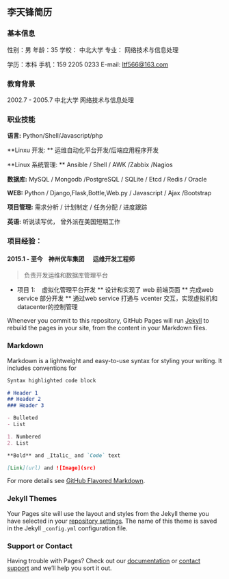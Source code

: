 ## 李天锋简历

### 基本信息
性别：男  年龄：35  学校： 中北大学  专业： 网络技术与信息处理

学历：本科  手机：159 2205 0233  E-mail: ltf566@163.com

### 教育背景
2002.7 - 2005.7 中北大学 网络技术与信息处理

### 职业技能
**语言:** Python/Shell/Javascript/php

**Linxu 开发: ** 运维自动化平台开发/后端应用程序开发

**Linux 系统管理: ** Ansible / Shell / AWK /Zabbix /Nagios

**数据库:** MySQL / Mongodb /PostgreSQL / SQLite / Etcd / Redis / Oracle

**WEB:** Python / Django,Flask,Bottle,Web.py / Javascript / Ajax /Bootstrap

**项目管理:** 需求分析 / 计划制定 / 任务分配 / 进度跟踪

**英语:** 听说读写优， 曾外派在美国短期工作

### 项目经验：
#### 2015.1 - 至今    神州优车集团      运维开发工程师
> 负责开发运维和数据库管理平台

* 项目 1:    虚拟化管理平台开发
** 设计和实现了 web 前端页面
** 完成web service 部分开发
** 通过web service 打通与 vcenter 交互，实现虚拟机和datacenter的控制管理

Whenever you commit to this repository, GitHub Pages will run [Jekyll](https://jekyllrb.com/) to rebuild the pages in your site, from the content in your Markdown files.

### Markdown

Markdown is a lightweight and easy-to-use syntax for styling your writing. It includes conventions for

```markdown
Syntax highlighted code block

# Header 1
## Header 2
### Header 3

- Bulleted
- List

1. Numbered
2. List

**Bold** and _Italic_ and `Code` text

[Link](url) and ![Image](src)
```

For more details see [GitHub Flavored Markdown](https://guides.github.com/features/mastering-markdown/).

### Jekyll Themes

Your Pages site will use the layout and styles from the Jekyll theme you have selected in your [repository settings](https://github.com/napoleon516/devopstool/settings). The name of this theme is saved in the Jekyll `_config.yml` configuration file.

### Support or Contact

Having trouble with Pages? Check out our [documentation](https://help.github.com/categories/github-pages-basics/) or [contact support](https://github.com/contact) and we’ll help you sort it out.
